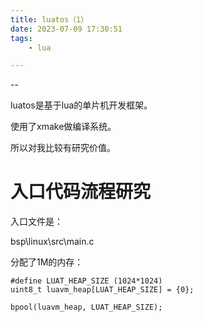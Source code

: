 ```yaml
---
title: luatos（1）
date: 2023-07-09 17:30:51
tags:
	- lua

---
```


--

luatos是基于lua的单片机开发框架。

使用了xmake做编译系统。

所以对我比较有研究价值。

# 入口代码流程研究

入口文件是：

bsp\linux\src\main.c

分配了1M的内存：

```
#define LUAT_HEAP_SIZE (1024*1024)
uint8_t luavm_heap[LUAT_HEAP_SIZE] = {0};
```

```
bpool(luavm_heap, LUAT_HEAP_SIZE);
```

